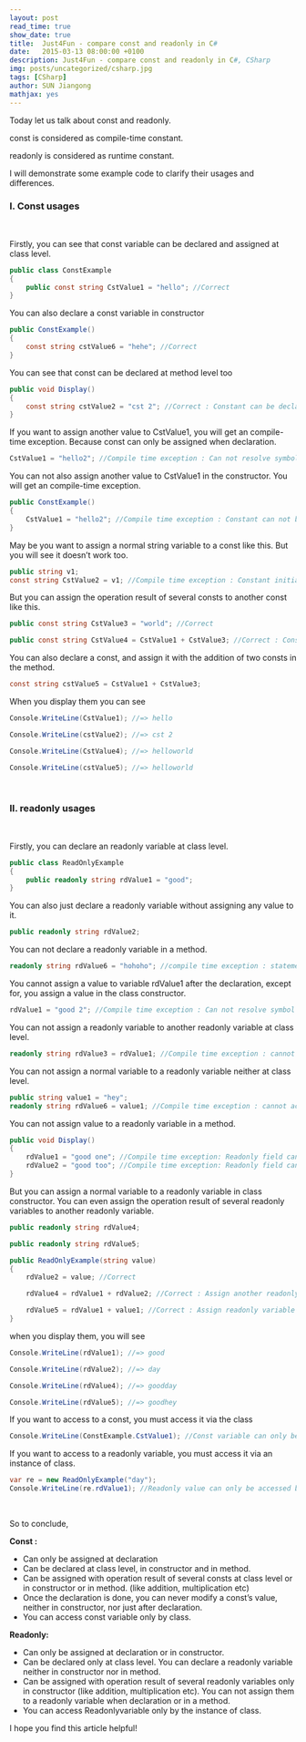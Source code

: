 ```yaml
---
layout: post
read_time: true
show_date: true
title:  Just4Fun - compare const and readonly in C#
date:   2015-03-13 08:00:00 +0100
description: Just4Fun - compare const and readonly in C#, CSharp
img: posts/uncategorized/csharp.jpg
tags: [CSharp]
author: SUN Jiangong
mathjax: yes
---
```


Today let us talk about const and readonly.

const is considered as compile-time constant.

readonly is considered as runtime constant.

I will demonstrate some example code to clarify their usages and differences.

<!--more-->

### I. Const usages

<br/>

Firstly, you can see that const variable can be declared and assigned at class level.

```csharp
public class ConstExample
{
    public const string CstValue1 = "hello"; //Correct
}
```

You can also declare a const variable in constructor

```csharp
public ConstExample()
{
    const string cstValue6 = "hehe"; //Correct
}
```

You can see that const can be declared at method level too

```csharp
public void Display()
{
    const string cstValue2 = "cst 2"; //Correct : Constant can be declared in method
}
```

If you want to assign another value to CstValue1, you will get an compile-time exception. Because const can only be assigned when declaration.

```csharp
CstValue1 = "hello2"; //Compile time exception : Can not resolve symbol CstValue1
```

You can not also assign another value to CstValue1 in the constructor. You will get an compile-time exception.

```csharp
public ConstExample()
{
    CstValue1 = "hello2"; //Compile time exception : Constant can not be used as an assignment target
}
```

May be you want to assign a normal string variable to a const like this. But you will see it doesn’t work too.

```csharp
public string v1;
const string CstValue2 = v1; //Compile time exception : Constant initializer must be compile-time constant
```

But you can assign the operation result of several consts to another const like this.

```csharp
public const string CstValue3 = "world"; //Correct

public const string CstValue4 = CstValue1 + CstValue3; //Correct : Constants can only be assigned with values or with consts
```


You can also declare a const, and assign it with the addition of two consts in the method.

```csharp
const string cstValue5 = CstValue1 + CstValue3;
```

When you display them you can see

```csharp
Console.WriteLine(CstValue1); //=> hello

Console.WriteLine(cstValue2); //=> cst 2

Console.WriteLine(CstValue4); //=> helloworld

Console.WriteLine(cstValue5); //=> helloworld
```

<br/>

### II. readonly usages

<br/>

Firstly, you can declare an readonly variable at class level.

```csharp
public class ReadOnlyExample
{
    public readonly string rdValue1 = "good";
}
```

You can also just declare a readonly variable without assigning any value to it.

```csharp
public readonly string rdValue2;
```

You can not declare a readonly variable in a method.

```csharp
readonly string rdValue6 = "hohoho"; //compile time exception : statement expected
```

You cannot assign a value to variable rdValue1 after the declaration, except for, you assign a value in the class constructor.

```csharp
rdValue1 = "good 2"; //Compile time exception : Can not resolve symbol rdValue1
```

You can not assign a readonly variable to another readonly variable at class level.

```csharp
readonly string rdValue3 = rdValue1; //Compile time exception : cannot access non-static field 'rdValue1' in static context
```

You can not assign a normal variable to a readonly variable neither at class level.

```csharp
public string value1 = "hey";
readonly string rdValue6 = value1; //Compile time exception : cannot access non-static field 'value1' in static context
```

You can not assign value to a readonly variable in a method.

```csharp
public void Display()
{
    rdValue1 = "good one"; //Compile time exception: Readonly field can not be used as an assignment target
    rdValue2 = "good too"; //Compile time exception: Readonly field can not be used as an assignment target
}
```


But you can assign a normal variable to a readonly variable in class constructor.
You can even assign the operation result of several readonly variables to another readonly variable.

```csharp
public readonly string rdValue4;

public readonly string rdValue5;

public ReadOnlyExample(string value)
{
    rdValue2 = value; //Correct

    rdValue4 = rdValue1 + rdValue2; //Correct : Assign another readonly variable to another readonly variable can only be done in constructor

    rdValue5 = rdValue1 + value1; //Correct : Assign readonly variable with normal variable to another readonly variable
}
```


when you display them, you will see

```csharp
Console.WriteLine(rdValue1); //=> good

Console.WriteLine(rdValue2); //=> day

Console.WriteLine(rdValue4); //=> goodday

Console.WriteLine(rdValue5); //=> goodhey
```

If you want to access to a const, you must access it via the class

```csharp
Console.WriteLine(ConstExample.CstValue1); //Const variable can only be accessed by class
```

If you want to access to a readonly variable, you must access it via an instance of class.

```csharp
var re = new ReadOnlyExample("day");
Console.WriteLine(re.rdValue1); //Readonly value can only be accessed by instance of class
```

<br/>

So to conclude,

**Const :**

- Can only be assigned at declaration
- Can be declared at class level, in constructor and in method.
- Can be assigned with operation result of several consts at class level or in constructor or in method. (like addition, multiplication
etc)
- Once the declaration is done, you can never modify a const’s value, neither in constructor, nor just after declaration.
- You can access const variable only by class.

**Readonly:**

- Can only be assigned at declaration or in constructor.
- Can be declared only at class level. You can declare a readonly variable neither in constructor nor in method.
- Can be assigned with operation result of several readonly variables only in constructor (like addition, multiplication etc). You can not assign them to a readonly variable when declaration or in a method.
- You can access Readonlyvariable only by the instance of class.


I hope you find this article helpful!


